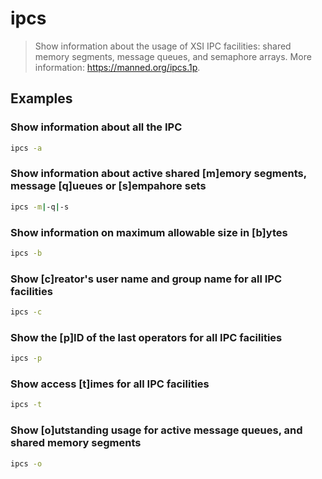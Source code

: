 # ipcs

> Show information about the usage of XSI IPC facilities: shared memory segments, message queues, and semaphore arrays. More information: <https://manned.org/ipcs.1p>.

## Examples

### Show information about all the IPC

```bash
ipcs -a
```

### Show information about active shared [m]emory segments, message [q]ueues or [s]empahore sets

```bash
ipcs -m|-q|-s
```

### Show information on maximum allowable size in [b]ytes

```bash
ipcs -b
```

### Show [c]reator's user name and group name for all IPC facilities

```bash
ipcs -c
```

### Show the [p]ID of the last operators for all IPC facilities

```bash
ipcs -p
```

### Show access [t]imes for all IPC facilities

```bash
ipcs -t
```

### Show [o]utstanding usage for active message queues, and shared memory segments

```bash
ipcs -o
```
